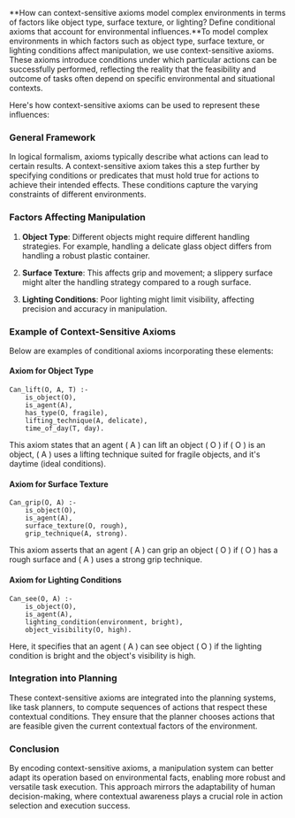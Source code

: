 **How can context-sensitive axioms model complex environments in terms of factors like object type, surface texture, or lighting? Define conditional axioms that account for environmental influences.**To model complex environments in which factors such as object type, surface texture, or lighting conditions affect manipulation, we use context-sensitive axioms. These axioms introduce conditions under which particular actions can be successfully performed, reflecting the reality that the feasibility and outcome of tasks often depend on specific environmental and situational contexts.

Here's how context-sensitive axioms can be used to represent these influences:

### General Framework

In logical formalism, axioms typically describe what actions can lead to certain results. A context-sensitive axiom takes this a step further by specifying conditions or predicates that must hold true for actions to achieve their intended effects. These conditions capture the varying constraints of different environments.

### Factors Affecting Manipulation

1. **Object Type**: Different objects might require different handling strategies. For example, handling a delicate glass object differs from handling a robust plastic container. 

2. **Surface Texture**: This affects grip and movement; a slippery surface might alter the handling strategy compared to a rough surface.

3. **Lighting Conditions**: Poor lighting might limit visibility, affecting precision and accuracy in manipulation.

### Example of Context-Sensitive Axioms

Below are examples of conditional axioms incorporating these elements:

#### Axiom for Object Type

```plaintext
Can_lift(O, A, T) :- 
    is_object(O),
    is_agent(A),
    has_type(O, fragile),
    lifting_technique(A, delicate),
    time_of_day(T, day).
```
This axiom states that an agent \( A \) can lift an object \( O \) if \( O \) is an object, \( A \) uses a lifting technique suited for fragile objects, and it's daytime (ideal conditions). 

#### Axiom for Surface Texture

```plaintext
Can_grip(O, A) :-
    is_object(O),
    is_agent(A),
    surface_texture(O, rough),
    grip_technique(A, strong).
```
This axiom asserts that an agent \( A \) can grip an object \( O \) if \( O \) has a rough surface and \( A \) uses a strong grip technique. 

#### Axiom for Lighting Conditions

```plaintext
Can_see(O, A) :-
    is_object(O),
    is_agent(A),
    lighting_condition(environment, bright),
    object_visibility(O, high).
```
Here, it specifies that an agent \( A \) can see object \( O \) if the lighting condition is bright and the object's visibility is high.

### Integration into Planning

These context-sensitive axioms are integrated into the planning systems, like task planners, to compute sequences of actions that respect these contextual conditions. They ensure that the planner chooses actions that are feasible given the current contextual factors of the environment.

### Conclusion

By encoding context-sensitive axioms, a manipulation system can better adapt its operation based on environmental facts, enabling more robust and versatile task execution. This approach mirrors the adaptability of human decision-making, where contextual awareness plays a crucial role in action selection and execution success.